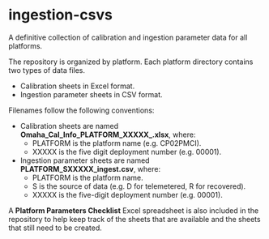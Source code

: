 # ingestion-csvs
A definitive collection of calibration and ingestion parameter data for all platforms.

The repository is organized by platform. Each platform directory contains two types of data files.
 * Calibration sheets in Excel format.
 * Ingestion parameter sheets in CSV format.

Filenames follow the following conventions:
 * Calibration sheets are named **Omaha_Cal_Info_PLATFORM_XXXXX_.xlsx**, where:
   * PLATFORM is the platform name (e.g. CP02PMCI).
   * XXXXX is the five digit deployment number (e.g. 00001).
 * Ingestion parameter sheets are named **PLATFORM_SXXXXX_ingest.csv**, where:
   * PLATFORM is the platform name.
   * S is the source of data (e.g. D for telemetered, R for recovered).
   * XXXXX is the five-digit deployment number (e.g. 00001).
 
A **Platform Parameters Checklist** Excel spreadsheet is also included in the repository to help keep track of the sheets that are available and the sheets that still need to be created.
